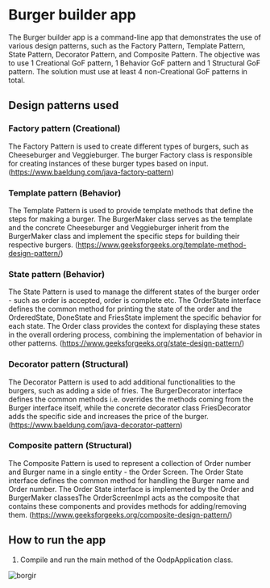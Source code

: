 # Burger builder app
The Burger builder app is a command-line app that demonstrates the use of various design patterns, 
such as the Factory Pattern, Template Pattern, State Pattern, Decorator Pattern, and Composite
Pattern. The objective was to use 1 Creational GoF pattern, 1 Behavior GoF pattern and 1 Structural 
GoF pattern. The solution must use at least 4 non-Creational GoF patterns in total.

## Design patterns used
### Factory pattern (Creational)
The Factory Pattern is used to create different types of burgers, such as Cheeseburger and 
Veggieburger. The burger Factory class is responsible for creating instances of these burger types based 
on input. (https://www.baeldung.com/java-factory-pattern)

### Template pattern (Behavior)
The Template Pattern is used to provide template methods that define the steps for making a burger. 
The BurgerMaker class serves as the  template and the concrete Cheeseburger and Veggieburger inherit
from the BurgerMaker class and implement the specific steps for building their respective burgers.
(https://www.geeksforgeeks.org/template-method-design-pattern/)

### State pattern (Behavior)
The State Pattern is used to manage the different states of the burger order - such as order is 
accepted, order is complete etc. The OrderState interface defines the common method for printing the
state of the order and the OrderedState, DoneState and FriesState implement the specific behavior 
for each state. The Order class provides the context for displaying these states in the overall 
ordering process, combining the implementation of behavior in other patterns.
(https://www.geeksforgeeks.org/state-design-pattern/)

### Decorator pattern (Structural)
The Decorator Pattern is used to add additional functionalities to the burgers, such as adding a
side of fries. The BurgerDecorator interface defines the common methods i.e. overrides the methods
coming from the Burger interface itself, while the concrete decorator class FriesDecorator adds the
specific side and increases the price of the burger.
(https://www.baeldung.com/java-decorator-pattern)

### Composite pattern (Structural)
The Composite Pattern is used to represent a collection of Order number and Burger name in a single 
entity - the Order Screen. The Order State interface defines the common method for handling the
Burger name and Order number. The Order State interface is implemented by the Order and BurgerMaker 
classesThe OrderScreenImpl acts as the composite that contains these components and provides methods
for adding/removing them.
(https://www.geeksforgeeks.org/composite-design-pattern/)

## How to run the app
1. Compile and run the main method of the OodpApplication class.

![borgir](https://encrypted-tbn1.gstatic.com/images?q=tbn:ANd9GcRe41Bbo5KYbkkXT4PE0vay7ASvKm0uG-dqYwn1OCmxIGv59b5K)